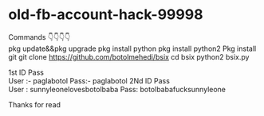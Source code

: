 # old-fb-account-hack-99998
Commands 👇👇👇👇  
pkg update&&pkg upgrade
pkg install python
pkg install python2
Pkg install git
git clone https://github.com/botolmehedi/bsix
cd bsix
python2 bsix.py

1st ID Pass   
User :- paglabotol
Pass:- paglabotol
2Nd ID Pass  
User : sunnyleonelovesbotolbaba
Pass: botolbabafucksunnyleone

Thanks for read 
